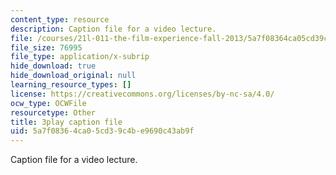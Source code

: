 ```yaml
---
content_type: resource
description: Caption file for a video lecture.
file: /courses/21l-011-the-film-experience-fall-2013/5a7f08364ca05cd39c4be9690c43ab9f_BWLwSqLZd2o.vtt
file_size: 76995
file_type: application/x-subrip
hide_download: true
hide_download_original: null
learning_resource_types: []
license: https://creativecommons.org/licenses/by-nc-sa/4.0/
ocw_type: OCWFile
resourcetype: Other
title: 3play caption file
uid: 5a7f0836-4ca0-5cd3-9c4b-e9690c43ab9f
---
```

Caption file for a video lecture.